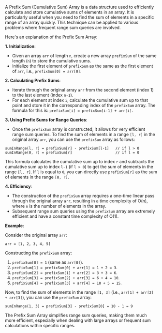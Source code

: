 A Prefix Sum (Cumulative Sum) Array is a data structure used to efficiently calculate and store cumulative sums of elements in an array. It is particularly useful when you need to find the sum of elements in a specific range of an array quickly. This technique can be applied to various problems where frequent range sum queries are involved.

Here's an explanation of the Prefix Sum Array:

**1. Initialization**:
   - Given an array `arr` of length `n`, create a new array `prefixSum` of the same length (`n`) to store the cumulative sums.
   - Initialize the first element of `prefixSum` as the same as the first element of `arr`, i.e., `prefixSum[0] = arr[0]`.

**2. Calculating Prefix Sums**:
   - Iterate through the original array `arr` from the second element (index 1) to the last element (index `n-1`).
   - For each element at index `i`, calculate the cumulative sum up to that point and store it in the corresponding index of the `prefixSum` array. The formula for this is: `prefixSum[i] = prefixSum[i-1] + arr[i]`.

**3. Using Prefix Sums for Range Queries**:
   - Once the `prefixSum` array is constructed, it allows for very efficient range sum queries. To find the sum of elements in a range `[l, r]` in the original array `arr`, you can use the `prefixSum` array as follows:
   
   ```
   sumInRange(l, r) = prefixSum[r] - prefixSum[l-1]   // if l > 0
   sumInRange(0, r) = prefixSum[r]                    // if l = 0
   ```

   This formula calculates the cumulative sum up to index `r` and subtracts the cumulative sum up to index `l-1` (if `l > 0`) to get the sum of elements in the range `[l, r]`. If `l` is equal to `0`, you can directly use `prefixSum[r]` as the sum of elements in the range `[0, r]`.

**4. Efficiency**:
   - The construction of the `prefixSum` array requires a one-time linear pass through the original array `arr`, resulting in a time complexity of O(n), where `n` is the number of elements in the array.
   - Subsequent range sum queries using the `prefixSum` array are extremely efficient and have a constant time complexity of O(1).

**Example**:

Consider the original array `arr`:

```
arr = [1, 2, 3, 4, 5]
```

Constructing the `prefixSum` array:

1. `prefixSum[0] = 1` (same as `arr[0]`).
2. `prefixSum[1] = prefixSum[0] + arr[1] = 1 + 2 = 3`.
3. `prefixSum[2] = prefixSum[1] + arr[2] = 3 + 3 = 6`.
4. `prefixSum[3] = prefixSum[2] + arr[3] = 6 + 4 = 10`.
5. `prefixSum[4] = prefixSum[3] + arr[4] = 10 + 5 = 15`.

Now, to find the sum of elements in the range `[1, 3]` (i.e., `arr[1] + arr[2] + arr[3]`), you can use the `prefixSum` array:

```
sumInRange(1, 3) = prefixSum[3] - prefixSum[0] = 10 - 1 = 9
```

The Prefix Sum Array simplifies range sum queries, making them much more efficient, especially when dealing with large arrays or frequent sum calculations within specific ranges.